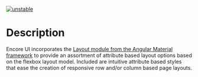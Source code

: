 [![unstable](http://badges.github.io/stability-badges/dist/unstable.svg)](http://github.com/badges/stability-badges)

# Description

Encore UI incorporates the [Layout module from the Angular Material framework](https://material.angularjs.org/#/layout/container) to provide an assortment of attribute based layout options based on the flexbox layout model. Included are intuitive attribute based styles that ease the creation of responsive row and/or column based page layouts.

